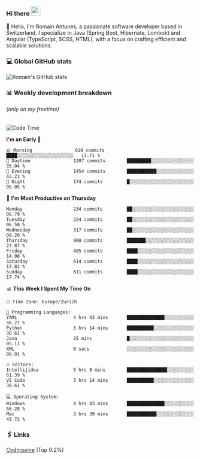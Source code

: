 ### Hi there <img src="https://media.giphy.com/media/hvRJCLFzcasrR4ia7z/giphy.gif" width="25px" height="25px">

👋 Hello, I'm Romain Antunes, a passionate software developer based in Switzerland. I specialize in Java (Spring Boot, Hibernate, Lombok) and Angular (TypeScript, SCSS, HTML), with a focus on crafting efficient and scalable solutions.

### 💻 Global GitHub stats
![Romain's GitHub stats](https://github-readme-streak-stats.herokuapp.com/?user=romainantunes&theme=dark)


### 📊 Weekly development breakdown 
###### *(only on my freetime)*

<!--START_SECTION:wakastats-->
![Code Time](http://img.shields.io/badge/Code%20Time-1%2C710%20hrs%2059%20mins-blue)

**I'm an Early 🐤** 

```text
🌞 Morning                610 commits         ████░░░░░░░░░░░░░░░░░░░░░   17.71 % 
🌆 Daytime                1207 commits        █████████░░░░░░░░░░░░░░░░   35.04 % 
🌃 Evening                1454 commits        ███████████░░░░░░░░░░░░░░   42.21 % 
🌙 Night                  174 commits         █░░░░░░░░░░░░░░░░░░░░░░░░   05.05 % 
```
📅 **I'm Most Productive on Thursday** 

```text
Monday                   234 commits         ██░░░░░░░░░░░░░░░░░░░░░░░   06.79 % 
Tuesday                  224 commits         ██░░░░░░░░░░░░░░░░░░░░░░░   06.50 % 
Wednesday                317 commits         ██░░░░░░░░░░░░░░░░░░░░░░░   09.20 % 
Thursday                 960 commits         ███████░░░░░░░░░░░░░░░░░░   27.87 % 
Friday                   485 commits         ████░░░░░░░░░░░░░░░░░░░░░   14.08 % 
Saturday                 614 commits         ████░░░░░░░░░░░░░░░░░░░░░   17.82 % 
Sunday                   611 commits         ████░░░░░░░░░░░░░░░░░░░░░   17.74 % 
```


📊 **This Week I Spent My Time On** 

```text
🕑︎ Time Zone: Europe/Zurich

💬 Programming Languages: 
YAML                     4 hrs 43 mins       ██████████████░░░░░░░░░░░   56.27 % 
Python                   3 hrs 14 mins       ██████████░░░░░░░░░░░░░░░   38.61 % 
Java                     25 mins             █░░░░░░░░░░░░░░░░░░░░░░░░   05.11 % 
XML                      0 secs              ░░░░░░░░░░░░░░░░░░░░░░░░░   00.01 % 

🔥 Editors: 
Intellijidea             5 hrs 8 mins        ███████████████░░░░░░░░░░   61.39 % 
VS Code                  3 hrs 14 mins       ██████████░░░░░░░░░░░░░░░   38.61 % 

💻 Operating System: 
Windows                  4 hrs 43 mins       ██████████████░░░░░░░░░░░   56.28 % 
Mac                      3 hrs 39 mins       ███████████░░░░░░░░░░░░░░   43.72 % 
```


<!--END_SECTION:wakastats-->

### 🖇 Links

[Codingame](https://www.codingame.com/profile/defc3ee5279aecc1bb6114e1f994ea9b3325423) (Top 0.2%)
